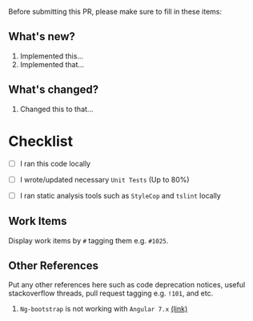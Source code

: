 Before submitting this PR, please make sure to fill in these items:

## What's new?
1. Implemented this...
2. Implemented that...


## What's changed?
1. Changed this to that...


# Checklist
 - [ ] I ran this code locally
 - [ ] I wrote/updated necessary `Unit Tests` (Up to 80%)
 - [ ] I ran static analysis tools such as `StyleCop` and `tslint` locally


## Work Items
Display work items by `#` tagging them e.g. `#1025`.


## Other References
Put any other references here such as code deprecation notices, useful stackoverflow threads, pull request tagging e.g. `!101`, and etc.
1. `Ng-bootstrap` is not working with `Angular 7.x` [(link)](https://github.com/ng-bootstrap/ng-bootstrap/issues/3238)